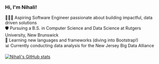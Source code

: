 ### Hi, I'm Nihali!

👩🏽‍💻 Aspiring Software Engineer passionate about building impactful, data driven solutions<br/>
🛡️ Pursuing a B.S. in Computer Science and Data Science at Rutgers University, New Brunswick<br/>
🌱 Learning new languages and frameworks (diving into Bootstrap!)<br/>
📊 Currently conducting data analysis for the New Jersey Big Data Alliance<br/>

<!-- Github stats from https://github.com/anuraghazra/github-readme-stats -->
[![Nihali's GitHub stats](https://github-readme-stats.vercel.app/api?username=nih33&count_private=true&theme=highcontrast&hide_rank=false)](https://github.com/anuraghazra/github-readme-stats)
<!--
**nih33/nih33** is a ✨ _special_ ✨ repository because its `README.md` (this file) appears on your GitHub profile.

Here are some ideas to get you started:

- 🔭 I’m currently working on ...
- 🌱 I’m currently learning ...
- 👯 I’m looking to collaborate on ...
- 🤔 I’m looking for help with ...
- 💬 Ask me about ...
- 📫 How to reach me: ...
- 😄 Pronouns: ...
- ⚡ Fun fact: ...
-->
